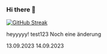 ### Hi there 👋

[![GitHub Streak](https://streak-stats.demolab.com?user=Trimo-Last)](https://git.io/streak-stats)

heyyyyy! test123
Noch eine änderung

13.09.2023
14.09.2023
